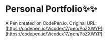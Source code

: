 # Personal Portfolio✨✨

A Pen created on CodePen.io. Original URL: [https://codepen.io/Vicodex17/pen/PoZXWYP](https://codepen.io/Vicodex17/pen/PoZXWYP).


